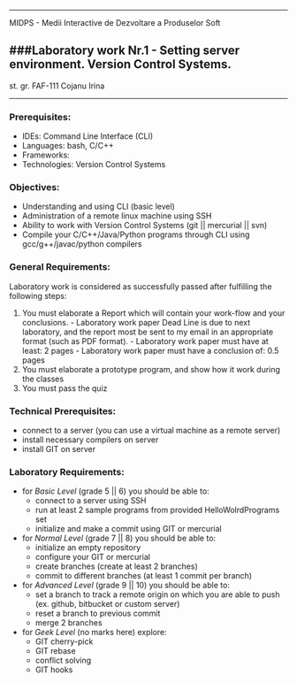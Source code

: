 *******************************************************************************
MIDPS - Medii Interactive de Dezvoltare a Produselor Soft

###Laboratory work Nr.1 - Setting server environment. Version Control Systems.
----

st. gr. FAF-111 Cojanu Irina

*******************************************************************************

### Prerequisites:
  - IDEs: Command Line Interface (CLI)
  - Languages: bash, C/C++
  - Frameworks: 
  - Technologies: Version Control Systems

### Objectives: 
  - Understanding and using CLI (basic level) 
  - Administration of a remote linux machine using SSH
  - Ability to work with Version Control Systems (git || mercurial || svn)
  - Compile your C/C++/Java/Python programs through CLI using gcc/g++/javac/python compilers

### General Requirements:
  Laboratory work is considered as successfully passed after fulfilling the following steps:
  
  1. You must elaborate a Report which will contain your work-flow and your conclusions.
    - Laboratory work paper Dead Line is due to next laboratory, and the report most be sent to my email in an appropriate format (such as PDF format). 
    - Laboratory work paper must have at least: 2 pages
    - Laboratory work paper must have a conclusion of: 0.5 pages
  2. You must elaborate a prototype program, and show how it work during the classes
  3. You must pass the quiz 

### Technical Prerequisites:
  - connect to a server (you can use a virtual machine as a remote server)
  - install necessary compilers on server
  - install GIT on server

### Laboratory Requirements:
  - for _Basic Level_ (grade 5 || 6) you should be able to:
    - connect to a server using SSH
    - run at least 2 sample programs from provided HelloWolrdPrograms set
    - initialize and make a commit using GIT or mercurial
  - for _Normal Level_ (grade 7 || 8) you should be able to:
    - initialize an empty repository
    - configure your GIT or mercurial
    - create branches (create at least 2 branches)
    - commit to different branches (at least 1 commit per branch)
  - for _Advanced Level_ (grade 9 || 10) you should be able to:
    - set a branch to track a remote origin on which you are able to push (ex. github, bitbucket or custom server)
    - reset a branch to previous commit
    - merge 2 branches
  - for _Geek Level_ (no marks here) explore:
    - GIT cherry-pick
    - GIT rebase
    - conflict solving
    - GIT hooks
